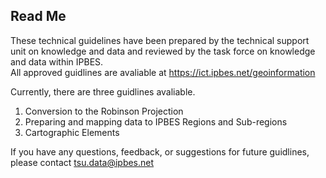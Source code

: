 ## Read Me    

These technical guidelines have been prepared by the technical support unit on knowledge and data and reviewed by the task force on knowledge and data within IPBES.   
All approved guidlines are avaliable at https://ict.ipbes.net/geoinformation   

Currently, there are three guidlines avaliable.   
1. Conversion to the Robinson Projection    
2. Preparing and mapping data to IPBES Regions and Sub-regions  
3. Cartographic Elements  
  
If you have any questions, feedback, or suggestions for future guidlines, please contact tsu.data@ipbes.net     